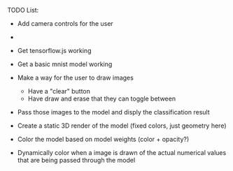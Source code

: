 TODO List:

- Add camera controls for the user
-

- Get tensorflow.js working
- Get a basic mnist model working
- Make a way for the user to draw images
  - Have a "clear" button
  - Have draw and erase that they can toggle between
- Pass those images to the model and disply the classification result

- Create a static 3D render of the model (fixed colors, just geometry here)
- Color the model based on model weights (color + opacity?)
- Dynamically color when a image is drawn of the actual numerical values that are being passed through the model
